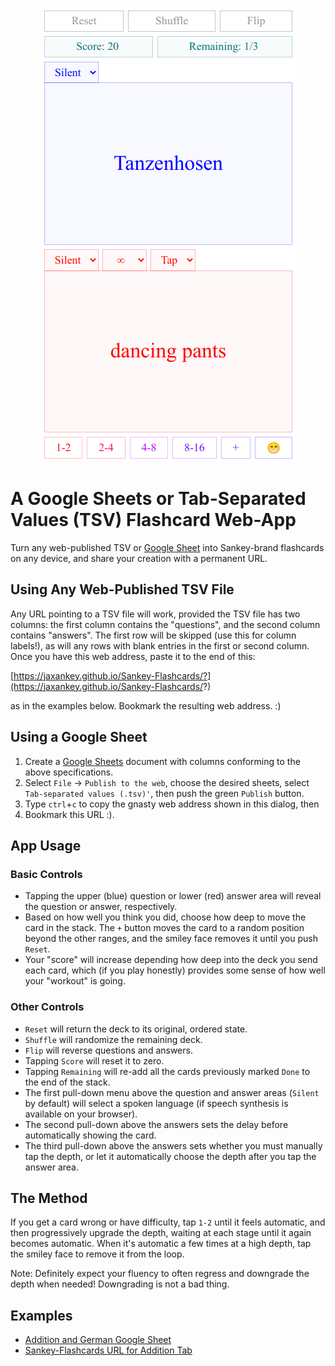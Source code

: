 <p align="center"><img src="https://github.com/jaxankey/Sankey-Flashcards/raw/main/screenshots/screenshot.png"></p>

# A Google Sheets or Tab-Separated Values (TSV) Flashcard Web-App

Turn any web-published TSV or [Google Sheet](https://docs.google.com/spreadsheets/u/0/) into Sankey-brand flashcards on any device, and share your creation with a permanent URL.

## Using Any Web-Published TSV File

Any URL pointing to a TSV file will work, provided the TSV file has two columns: the first column contains the "questions", and the second column contains "answers". The first row will be skipped (use this for column labels!), as will any rows with blank entries in the first or second column. Once you have this web address, paste it to the end of this: 

[https://jaxankey.github.io/Sankey-Flashcards/?](https://jaxankey.github.io/Sankey-Flashcards/?)

as in the examples below. Bookmark the resulting web address. :)

## Using a Google Sheet

 1. Create a [Google Sheets](https://docs.google.com/spreadsheets/u/0/) document with columns conforming to the above specifications.
 2. Select `File` -> `Publish to the web`, choose the desired sheets, select `Tab-separated values (.tsv)'`, then push the green `Publish` button.
 3. Type `ctrl`+`c` to copy the gnasty web address shown in this dialog, then
 4. Bookmark this URL :).

## App Usage

### Basic Controls

 * Tapping the upper (blue) question or lower (red) answer area will reveal the question or answer, respectively.
 * Based on how well you think you did, choose how deep to move the card in the stack. The `+` button moves the card to a random position beyond the other ranges, and the smiley face removes it until you push `Reset`.
 * Your "score" will increase depending how deep into the deck you send each card, which (if you play honestly) provides some sense of how well your "workout" is going. 

### Other Controls

 * `Reset` will return the deck to its original, ordered state.
 * `Shuffle` will randomize the remaining deck.
 * `Flip` will reverse questions and answers.
 * Tapping `Score` will reset it to zero.
 * Tapping `Remaining` will re-add all the cards previously marked `Done` to the end of the stack.
 * The first pull-down menu above the question and answer areas (`Silent` by default) will select a spoken language (if speech synthesis is available on your browser).
 * The second pull-down above the answers sets the delay before automatically showing the card.
 * The third pull-down above the answers sets whether you must manually tap the depth, or let it automatically choose the depth after you tap the answer area.

## The Method

If you get a card wrong or have difficulty, tap `1-2` until it feels automatic, and then progressively upgrade the depth, waiting at each stage until it again becomes automatic. When it's automatic a few times at a high depth, tap the smiley face to remove it from the loop. 

Note: Definitely expect your fluency to often regress and downgrade the depth when needed! Downgrading is not a bad thing.

## Examples
 * [Addition and German Google Sheet](https://docs.google.com/spreadsheets/d/1IfWy8aefe9aNUO3OJ2bKv2Vtb28eEx2XUfMyYPiZv8c/)
 * [Sankey-Flashcards URL for Addition Tab](https://jaxankey.github.io/Sankey-Flashcards/?https://docs.google.com/spreadsheets/d/e/2PACX-1vRucOWbqLrh-TtaDR0-vazl4rVXhWk0BqR5_5rsFNV3698zid1JQuK_n-2lVUogwxl1OvGpVkQ3zg6L/pub?gid=0&single=true&output=csv)
